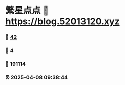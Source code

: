 # 繁星点点 :link: https://blog.52013120.xyz 
### :page_facing_up: [42](https://blog.52013120.xyz/tag.html) 
### :speech_balloon: 4 
### :hibiscus: 191114 
### :alarm_clock: 2025-04-08 09:38:44 
